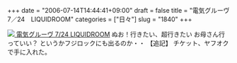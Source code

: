+++
date = "2006-07-14T14:44:41+09:00"
draft = false
title = "電気グルーヴ　7／24　LIQUIDROOM"
categories = ["日々"]
slug = "1840"
+++

<a href="http://www.liquidroom.net/pickup/index.php?ids=1060724" target="_blank"><img src="http://www.liquidroom.net/pickup/images/1060724.jpg">
電気グルーヴ 7/24 LIQUIDROOM</a>
ぬお！行きたい、超行きたい
お母さん行っていい？
というかフジロックにも出るのか・・
【追記】
チケット、ヤフオクで手に入れた。
